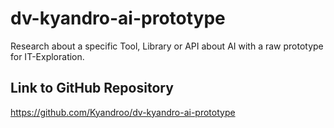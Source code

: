 # dv-kyandro-ai-prototype
Research about a specific Tool, Library or API about AI with a raw prototype for IT-Exploration.

## Link to GitHub Repository
https://github.com/Kyandroo/dv-kyandro-ai-prototype